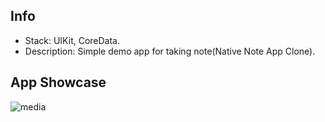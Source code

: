 ## Info
- Stack: UIKit, CoreData.
- Description: Simple demo app for taking note(Native Note App Clone).

## App Showcase

![media](https://user-images.githubusercontent.com/108945278/189933732-dcc203eb-fef3-4798-b2fc-883507486e0f.gif)

